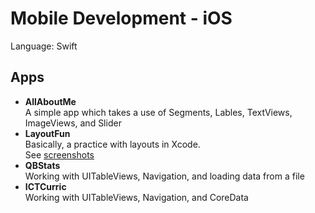 # Mobile Development - iOS
Language: Swift

## Apps
* __AllAboutMe__ <br />
A simple app which takes a use of Segments, Lables, TextViews, ImageViews, and Slider
* __LayoutFun__ <br />
Basically, a practice with layouts in Xcode. <br /> 
See [screenshots](./LayoutFun/Screenshots) 
* __QBStats__ <br />
Working with UITableViews, Navigation, and loading data from a file
* __ICTCurric__ <br />
Working with UITableViews, Navigation, and CoreData

